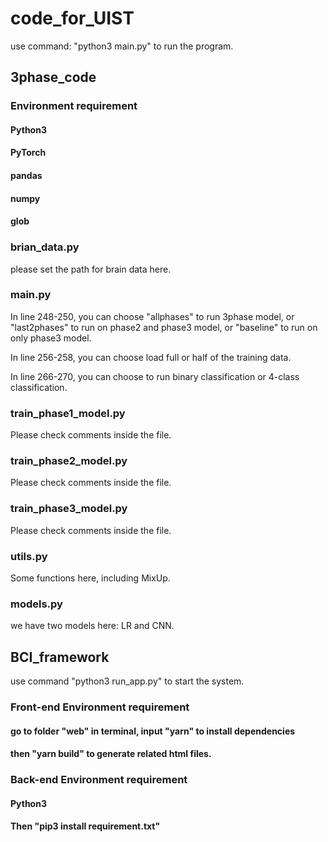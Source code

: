 # code_for_UIST
use command: "python3 main.py" to run the program.

## 3phase_code
### Environment requirement
#### Python3
#### PyTorch
#### pandas
#### numpy
#### glob
### brian_data.py
please set the path for brain data here.

### main.py

In line 248-250, you can choose "allphases" to run 3phase model, or "last2phases" to run on phase2 and phase3 model, or "baseline" to run on only phase3 model.

In line 256-258, you can choose load full or half of the training data.

In line 266-270, you can choose to run binary classification or 4-class classification.

### train_phase1_model.py
Please check comments inside the file.
### train_phase2_model.py
Please check comments inside the file.
### train_phase3_model.py
Please check comments inside the file.
### utils.py
Some functions here, including MixUp.
### models.py
we have two models here: LR and CNN.

## BCI_framework
use command "python3 run_app.py" to start the system.

### Front-end Environment requirement
#### go to folder "web" in terminal, input "yarn" to install dependencies
#### then "yarn build" to generate related html files.

### Back-end Environment requirement
#### Python3
#### Then "pip3 install requirement.txt"

